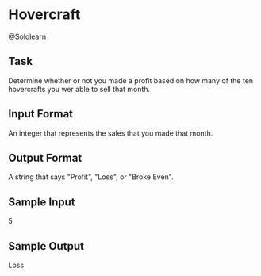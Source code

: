# Hovercraft

[@Sololearn](sololearn.com)

## Task

Determine whether or not you made a profit based on how many of the ten hovercrafts you wer able to sell that month.

## Input Format

An integer that represents the sales that you made that month.

## Output Format

A string that says "Profit", "Loss", or "Broke Even".

## Sample Input

5

## Sample Output

Loss
